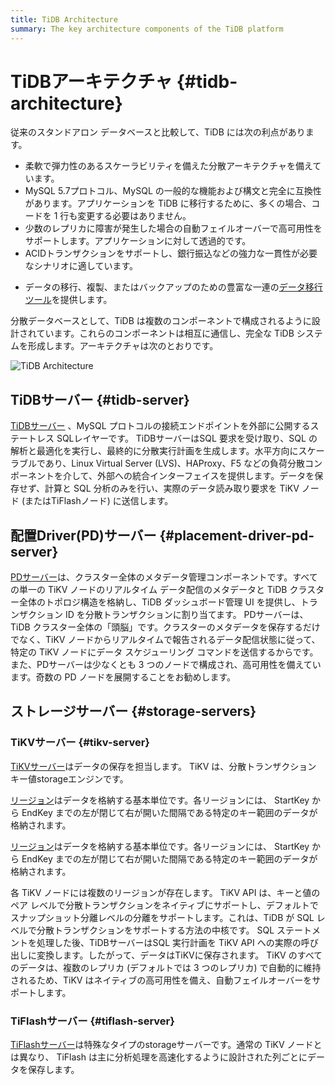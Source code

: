 ```yaml
---
title: TiDB Architecture
summary: The key architecture components of the TiDB platform
---
```


# TiDBアーキテクチャ {#tidb-architecture}

従来のスタンドアロン データベースと比較して、TiDB には次の利点があります。

-   柔軟で弾力性のあるスケーラビリティを備えた分散アーキテクチャを備えています。
-   MySQL 5.7プロトコル、MySQL の一般的な機能および構文と完全に互換性があります。アプリケーションを TiDB に移行するために、多くの場合、コードを 1 行も変更する必要はありません。
-   少数のレプリカに障害が発生した場合の自動フェイルオーバーで高可用性をサポートします。アプリケーションに対して透過的です。
-   ACIDトランザクションをサポートし、銀行振込などの強力な一貫性が必要なシナリオに適しています。

<CustomContent platform="tidb">

-   データの移行、複製、またはバックアップのための豊富な一連の[データ移行ツール](/migration-overview.md)を提供します。

</CustomContent>

分散データベースとして、TiDB は複数のコンポーネントで構成されるように設計されています。これらのコンポーネントは相互に通信し、完全な TiDB システムを形成します。アーキテクチャは次のとおりです。

![TiDB Architecture](https://docs-download.pingcap.com/media/images/docs/tidb-architecture-v6.png)

## TiDBサーバー {#tidb-server}

[TiDBサーバー](/tidb-computing.md) 、MySQL プロトコルの接続エンドポイントを外部に公開するステートレス SQLレイヤーです。 TiDBサーバーはSQL 要求を受け取り、SQL の解析と最適化を実行し、最終的に分散実行計画を生成します。水平方向にスケーラブルであり、Linux Virtual Server (LVS)、HAProxy、F5 などの負荷分散コンポーネントを介して、外部への統合インターフェイスを提供します。データを保存せず、計算と SQL 分析のみを行い、実際のデータ読み取り要求を TiKV ノード (またはTiFlashノード) に送信します。

## 配置Driver(PD)サーバー {#placement-driver-pd-server}

[PDサーバー](/tidb-scheduling.md)は、クラスター全体のメタデータ管理コンポーネントです。すべての単一の TiKV ノードのリアルタイム データ配信のメタデータと TiDB クラスター全体のトポロジ構造を格納し、TiDB ダッシュボード管理 UI を提供し、トランザクション ID を分散トランザクションに割り当てます。 PDサーバーは、TiDB クラスター全体の「頭脳」です。クラスターのメタデータを保存するだけでなく、TiKV ノードからリアルタイムで報告されるデータ配信状態に従って、特定の TiKV ノードにデータ スケジューリング コマンドを送信するからです。また、PDサーバーは少なくとも 3 つのノードで構成され、高可用性を備えています。奇数の PD ノードを展開することをお勧めします。

## ストレージサーバー {#storage-servers}

### TiKVサーバー {#tikv-server}

[TiKVサーバー](/tidb-storage.md)はデータの保存を担当します。 TiKV は、分散トランザクション キー値storageエンジンです。

<CustomContent platform="tidb">

[リージョン](/glossary.md#regionpeerraft-group)はデータを格納する基本単位です。各リージョンには、 StartKey から EndKey までの左が閉じて右が開いた間隔である特定のキー範囲のデータが格納されます。

</CustomContent>

<CustomContent platform="tidb-cloud">

[リージョン](/tidb-cloud/tidb-cloud-glossary.md#region)はデータを格納する基本単位です。各リージョンには、 StartKey から EndKey までの左が閉じて右が開いた間隔である特定のキー範囲のデータが格納されます。

</CustomContent>

各 TiKV ノードには複数のリージョンが存在します。 TiKV API は、キーと値のペア レベルで分散トランザクションをネイティブにサポートし、デフォルトでスナップショット分離レベルの分離をサポートします。これは、TiDB が SQL レベルで分散トランザクションをサポートする方法の中核です。 SQL ステートメントを処理した後、TiDBサーバーはSQL 実行計画を TiKV API への実際の呼び出しに変換します。したがって、データはTiKVに保存されます。 TiKV のすべてのデータは、複数のレプリカ (デフォルトでは 3 つのレプリカ) で自動的に維持されるため、TiKV はネイティブの高可用性を備え、自動フェイルオーバーをサポートします。

### TiFlashサーバー {#tiflash-server}

[TiFlashサーバー](/tiflash/tiflash-overview.md)は特殊なタイプのstorageサーバーです。通常の TiKV ノードとは異なり、 TiFlash は主に分析処理を高速化するように設計された列ごとにデータを保存します。
